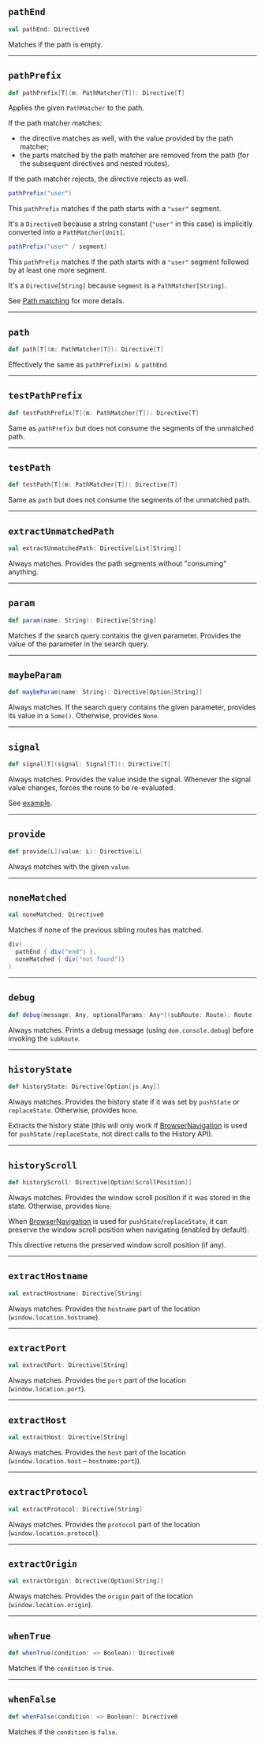 ## `pathEnd`

```scala
val pathEnd: Directive0
```

Matches if the path is empty.


---


## `pathPrefix`

```scala
def pathPrefix[T](m: PathMatcher[T]): Directive[T]
```

Applies the given `PathMatcher` to the path. 

If the path matcher matches: 
* the directive matches as well, with the value provided by the path matcher;
* the parts matched by the path matcher are removed from the path (for the subsequent directives and nested routes).

If the path matcher rejects, the directive rejects as well.

```scala
pathPrefix("user")
```

This `pathPrefix` matches if the path starts with a `"user"` segment.

It's a `Directive0` because a string constant (`"user"` in this case) is implicitly converted into 
a `PathMatcher[Unit]`.

```scala
pathPrefix("user" / segment)
```

This `pathPrefix` matches if the path starts with a `"user"` segment followed by at least one more segment.

It's a `Directive[String]` because `segment` is a `PathMatcher[String]`.


See [Path matching](/overview/path-matcher) for more details.


---


## `path`

```scala
def path[T](m: PathMatcher[T]): Directive[T]
```

Effectively the same as `pathPrefix(m) & pathEnd`

---


## `testPathPrefix`

```scala
def testPathPrefix[T](m: PathMatcher[T]): Directive[T]
```

Same as `pathPrefix` but does not consume the segments of the unmatched path.


---


## `testPath`

```scala
def testPath[T](m: PathMatcher[T]): Directive[T]
```

Same as `path` but does not consume the segments of the unmatched path.


---


## `extractUnmatchedPath`

```scala
val extractUnmatchedPath: Directive[List[String]]
```

Always matches. Provides the path segments without "consuming" anything.


---


## `param`

```scala
def param(name: String): Directive[String]
```

Matches if the search query contains the given parameter. Provides the value of the parameter in the search query.


---


## `maybeParam`

```scala
def maybeParam(name: String): Directive[Option[String]]
```

Always matches. If the search query contains the given parameter, provides its value in a `Some()`. Otherwise,
provides `None`.


---


## `signal`

```scala
def signal[T](signal: Signal[T]): Directive[T]
```

Always matches. Provides the value inside the signal. Whenever the signal value changes, forces the route to be
re-evaluated.

See [example](/examples/signal).


---


## `provide`

```scala
def provide[L](value: L): Directive[L]
```

Always matches with the given `value`.


---


## `noneMatched`

```scala
val noneMatched: Directive0
```

Matches if none of the previous sibling routes has matched.

```scala
div(
  pathEnd { div("end") },
  noneMatched { div("not found")} 
)
```


---


## `debug`

```scala
def debug(message: Any, optionalParams: Any*)(subRoute: Route): Route
```

Always matches. Prints a debug message (using `dom.console.debug`) before invoking the `subRoute`.


---


## `historyState`

```scala
def historyState: Directive[Option[js.Any]]
```

Always matches. Provides the history state if it was set by `pushState` or `replaceState`. Otherwise, provides `None`.

Extracts the history state (this will only work if [BrowserNavigation](/overview/navigation) is used for `pushState`
/`replaceState`, not direct calls to the History API).


---


## `historyScroll`

```scala
def historyScroll: Directive[Option[ScrollPosition]]
```

Always matches. Provides the window scroll position if it was stored in the state. Otherwise, provides `None`.

When [BrowserNavigation](/overview/navigation) is used for `pushState`/`replaceState`, it can preserve the
window scroll position when navigating (enabled by default). 

This directive returns the preserved window scroll position (if any).


---


## `extractHostname`

```scala
val extractHostname: Directive[String]
```

Always matches. Provides the `hostname` part of the location (`window.location.hostname`).


---


## `extractPort`

```scala
val extractPort: Directive[String]
```

Always matches. Provides the `port` part of the location (`window.location.port`).


---


## `extractHost`

```scala
val extractHost: Directive[String]
```

Always matches. Provides the `host` part of the location (`window.location.host` – `hostname:port`)).


---


## `extractProtocol`

```scala
val extractProtocol: Directive[String]
```

Always matches. Provides the `protocol` part of the location (`window.location.protocol`).


---


## `extractOrigin`

```scala
val extractOrigin: Directive[Option[String]]
```

Always matches. Provides the `origin` part of the location (`window.location.origin`).


---


## `whenTrue`

```scala
def whenTrue(condition: => Boolean): Directive0
```

Matches if the `condition` is `true`.



---


## `whenFalse`

```scala
def whenFalse(condition: => Boolean): Directive0
```

Matches if the `condition` is `false`.


